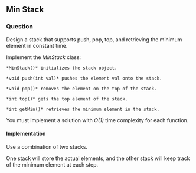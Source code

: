 ## Min Stack

### Question 

Design a stack that supports push, pop, top, and retrieving the minimum element in constant time.

Implement the *MinStack* class:

    *MinStack()* initializes the stack object.

    *void push(int val)* pushes the element val onto the stack.

    *void pop()* removes the element on the top of the stack.

    *int top()* gets the top element of the stack.

    *int getMin()* retrieves the minimum element in the stack.

You must implement a solution with *O(1)* time complexity for each function.

#### Implementation

Use a combination of two stacks. 

One stack will store the actual elements, and the other stack will keep track of the minimum element at each step.